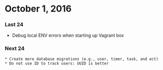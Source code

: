# October 1, 2016

### Last 24 
   * Debug local ENV errors when starting up Vagrant box
   
### Next 24 
    * Create more database migrations (e.g., user, timer, task, and ect)
    * Do not use ID to track users: UUID is better